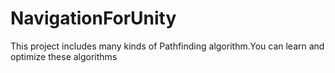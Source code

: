 # NavigationForUnity
This project includes many kinds of Pathfinding algorithm.You can learn and optimize these algorithms

